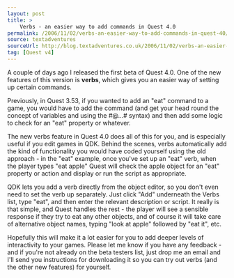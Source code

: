 ```yaml
---
layout: post
title: >
    Verbs - an easier way to add commands in Quest 4.0
permalink: /2006/11/02/verbs-an-easier-way-to-add-commands-in-quest-40/
source: textadventures
sourceUrl: http://blog.textadventures.co.uk/2006/11/02/verbs-an-easier-way-to-add-commands-in-quest-40/
tag: [Quest v4]
---
```

A couple of days ago I released the first beta of Quest 4.0. One of the new features of this version is <strong>verbs</strong>, which gives you an easier way of setting up certain commands.

Previously, in Quest 3.53, if you wanted to add an "eat" command to a game, you would have to add the command (and get your head round the concept of variables and using the #@...# syntax) and then add some logic to check for an "eat" property or whatever.

The new verbs feature in Quest 4.0 does all of this for you, and is especially useful if you edit games in QDK. Behind the scenes, verbs automatically add the kind of functionality you would have coded yourself using the old approach - in the "eat" example, once you've set up an "eat" verb, when the player types "eat apple" Quest will check the apple object for an "eat" property or action and display or run the script as appropriate.

QDK lets you add a verb directly from the object editor, so you don't even need to set the verb up separately. Just click "Add" underneath the Verbs list, type "eat", and then enter the relevant description or script. It really is that simple, and Quest handles the rest - the player will see a sensible response if they try to eat any other objects, and of course it will take care of alternative object names, typing "look at apple" followed by "eat it", etc.

Hopefully this will make it a lot easier for you to add deeper levels of interactivity to your games. Please let me know if you have any feedback - and if you're not already on the beta testers list, just drop me an email and I'll send you instructions for downloading it so you can try out verbs (and the other new features) for yourself.